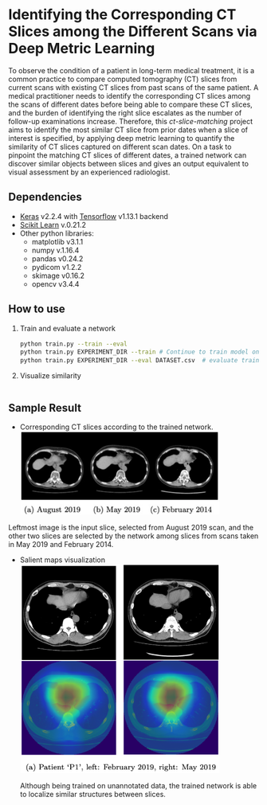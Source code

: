 # Identifying the Corresponding CT Slices among the Different Scans via Deep Metric Learning
To observe the condition of a patient in long-term medical treatment, it is a common practice to compare computed tomography (CT) slices from current scans with existing CT slices from past scans of the same patient. A medical practitioner needs to identify the corresponding CT slices among the scans of different dates before being
able to compare these CT slices, and the burden of identifying the right slice escalates as the number of follow-up examinations increase. Therefore, this *ct-slice-matching* project aims to identify the most similar CT slice from prior dates when a slice of interest is specified, by applying deep metric learning to quantify the
similarity of CT slices captured on different scan dates. On a task to pinpoint
the matching CT slices of different dates, a trained network can discover similar objects between slices and gives an output equivalent to visual assessment by an experienced radiologist.

## Dependencies
* [Keras]() v2.2.4 with [Tensorflow]() v1.13.1 backend
* [Scikit Learn]() v.0.21.2
* Other python libraries:
  - matplotlib v3.1.1
  - numpy v.1.16.4
  - pandas v0.24.2
  - pydicom v1.2.2
  - skimage v0.16.2
  - opencv v3.4.4

## How to use
1. Train and evaluate a network
   ```sh
   python train.py --train --eval
   python train.py EXPERIMENT_DIR --train # Continue to train model on EXPERIMENT_DIR or name the directory of the resulting model as EXPERIMENT_DIR if it does not exist
   python train.py EXPERIMENT_DIR --eval DATASET.csv  # evaluate trained model on EXPERIMENT_DIR using dataset from DATASET.csv
   ```
2. Visualize similarity
   ```sh
   ```

## Sample Result
- Corresponding CT slices according to the trained network.
  <img src="imgs/corresponding_CT_slices.png" width="400">

 Leftmost image is the input slice, selected from August 2019 scan, and the other two slices are selected by the network among slices from scans taken in May 2019 and February 2014.
- Salient maps visualization
  <img src="imgs/salient_maps.png" width="400">

  Although being trained on unannotated data, the trained network is able to localize similar structures between slices.
